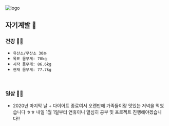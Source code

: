 ![logo](https://user-images.githubusercontent.com/61633137/102871498-daf6a800-4481-11eb-9c82-13601f4f8e32.png)

## 자기계발 :book:

### 건강 :running_man:

- `유산소/무산소 30분`
- `목표 몸무게: 70kg`
- `시작 몸무게: 86.6kg`
- `현재 몸무게: 77.7kg`

<br>

### 일상 :man_technologist:

- 2020년 마지막 날 + 다이어트 종료여서 오랜만에 가족들이랑 맛있는 저녁을 먹었습니다 ㅎㅎ
  내일 1월 1일부터 연휴이니 열심히 공부 및 프로젝트 진행해야겠습니다!!

<br>

  

